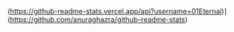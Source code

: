 (https://github-readme-stats.vercel.app/api?username=01Eternal)](https://github.com/anuraghazra/github-readme-stats)
